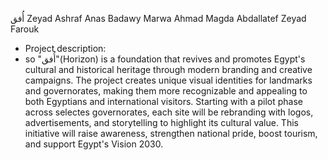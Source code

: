 أُفق
Zeyad Ashraf 
Anas Badawy
Marwa Ahmad 
Magda Abdallatef
Zeyad Farouk

- Project description:
- so "أُفق"(Horizon) is a foundation that revives and promotes Egypt's cultural and historical heritage through modern branding and creative campaigns. The project creates unique visual identities for landmarks and governorates, making them more recognizable and appealing to both Egyptians and international visitors. Starting with a pilot phase across selectes governorates, each site will be rebranding with logos, advertisements, and storytelling to highlight its cultural value. This initiative will raise awareness, strengthen national pride, boost tourism, and support Egypt's Vision 2030.

